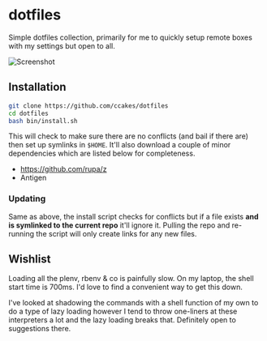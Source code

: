 # dotfiles

Simple dotfiles collection, primarily for me to quickly setup remote boxes with my settings but open to all.

![Screenshot](https://i.imgur.com/zJny3xO.png)

## Installation

```bash
git clone https://github.com/ccakes/dotfiles
cd dotfiles
bash bin/install.sh
```

This will check to make sure there are no conflicts (and bail if there are) then set up symlinks in `$HOME`. It'll also download a couple of minor dependencies which are listed below for completeness.

 - https://github.com/rupa/z
 - Antigen

### Updating

Same as above, the install script checks for conflicts but if a file exists **and is symlinked to the current repo** it'll ignore it. Pulling the repo and re-running the script will only create links for any new files.

## Wishlist

Loading all the plenv, rbenv & co is painfully slow. On my laptop, the shell start time is 700ms. I'd love to find a convenient way to get this down.

I've looked at shadowing the commands with a shell function of my own to do a type of lazy loading however I tend to throw one-liners at these interpreters a lot and the lazy loading breaks that. Definitely open to suggestions there.